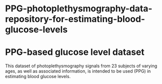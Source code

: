 # PPG-photoplethysmography-data-repository-for-estimating-blood-glucose-levels

# PPG-based glucose level dataset
This dataset of photoplethysmography signals from 23 subjects of varying ages, as well as associated information, is intended to be used (PPG) in estimating blood glucose levels.
